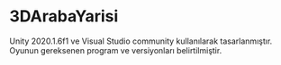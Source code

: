 # 3DArabaYarisi

Unity 2020.1.6f1 ve Visual Studio community kullanılarak tasarlanmıştır. Oyunun gereksenen program ve versiyonları belirtilmiştir.

